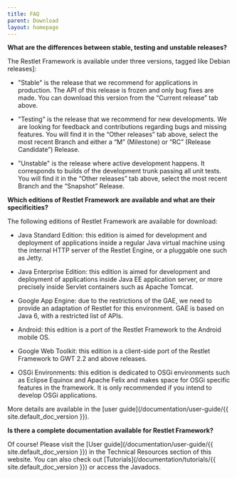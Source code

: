 ```yaml
---
title: FAQ
parent: Download
layout: homepage
---
```

**What are the differences between stable, testing and unstable releases?**

The Restlet Framework is available under three versions, tagged like Debian releases]:

- "Stable" is the release that we recommend for applications in production. The API of this release is frozen and only bug fixes are made. You can download this version from the “Current release” tab above.

- "Testing" is the release that we recommend for new developments. We are looking for feedback and contributions regarding bugs and missing features. You will find it in the “Other releases” tab above, select the most recent Branch and either a “M” (Milestone) or “RC” (Release Candidate”) Release.

- "Unstable" is the release where active development happens. It corresponds to builds of the development trunk passing all unit tests. You will find it in the “Other releases” tab above, select the most recent Branch and the “Snapshot” Release.

**Which editions of Restlet Framework are available and what are their specificities?**

The following editions of Restlet Framework are available for download:

- Java Standard Edition: this edition is aimed for development and deployment of applications inside a regular Java virtual machine using the internal HTTP server of the Restlet Engine, or a pluggable one such as Jetty.

- Java Enterprise Edition: this edition is aimed for development and deployment of applications inside Java EE application server, or more precisely inside Servlet containers such as Apache Tomcat.

- Google App Engine: due to the restrictions of the GAE, we need to provide an adaptation of Restlet for this environment. GAE is based on Java 6, with a restricted list of APIs.

- Android: this edition is a port of the Restlet Framework to the Android mobile OS.

- Google Web Toolkit: this edition is a client-side port of the Restlet Framework to GWT 2.2 and above releases.

- OSGi Environments: this edition is dedicated to OSGi environments such as Eclipse Equinox and Apache Felix and makes space for OSGi specific features in the framework. It is only recommended if you intend to develop OSGi applications.

More details are available in the [user guide](/documentation/user-guide/{{ site.default_doc_version }}).

**Is there a complete documentation available for Restlet Framework?**

Of course! Please visit the [User guide](/documentation/user-guide/{{ site.default_doc_version }}) in the Technical Resources section of this website. You can also check out [Tutorials](/documentation/tutorials/{{ site.default_doc_version }}) or access the Javadocs.
